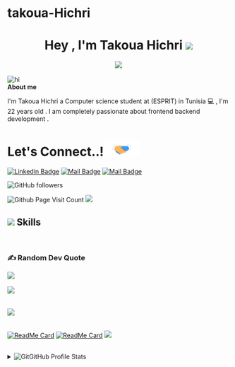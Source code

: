 # takoua-Hichri
<h1 align="center"><b>Hey , I'm Takoua Hichri </b><img src="https://media.giphy.com/media/hvRJCLFzcasrR4ia7z/giphy.gif" width="35"></h1>
<p align="center">
  <a href="https://github.com/DenverCoder1/readme-typing-svg"><img src="https://readme-typing-svg.herokuapp.com?font=Time+New+Roman&color=cyan&size=25&center=true&vCenter=true&width=600&height=100&lines=Hey!+It's+Takoua+Hichri&hearts;++;Self-taught+Full+Stack+Web+Developer,;Software-Engineer,;Love+to+learn+new+stuffs..<3"></a>
</p>

<!--
<p align="center">
## [![Typing SVG](https://readme-typing-svg.herokuapp.com?font=Architects+Daughter&color=0099DD&size=30&lines=Hey!+It's+Takoua+Hichri!;Computer+Science+Student;Full+Stack+Web+DeveloperDS%20|%20AI%20|%20ML%20Enthusiastic;Always%20learning%20new%20things)]
  </p> -->
  
<!--  Ceci mon Avatar-->
<img title="My Avatar" align="left" src="assets/images/"  width="500px" alt="hi" >

<!--  About me -->
<!--## <picture><img src = "assets/about_me.gif" width = 50px></picture> **About me**-->
**About me**

I'm Takoua Hichri a Computer science student at (ESPRIT) in Tunisia 💻 , I'm 22 years old .
I am completely passionate about frontend backend development .

<!-- Let's Connect..! -->
# <b> Let's Connect..!</b><img src="https://github.com/0xAbdulKhalid/0xAbdulKhalid/raw/main/assets/mdImages/handshake.gif" width ="80">

[![Linkedin Badge](https://img.shields.io/badge/-TakouaHichri-0e76a8?style=flat&labelColor=0e76a8&logo=linkedin&logoColor=white)](https://www.linkedin.com/in/takoua-hichri-7bb78622b/) 
[![Mail Badge](https://img.shields.io/badge/-@TakouaHichri-e84393?style=flat&labelColor=e84393&logo=instagram&logoColor=white)](https://www.instagram.com/takoua_hichrii/profilecard/?igsh=MXJsZWx5NG12M2FpZA== )
[![Mail Badge](https://img.shields.io/badge/-TakouaHichri-c0392b?style=flat&labelColor=c0392b&logo=gmail&logoColor=white)](mailto:takouahichri67@gmail.com)

<!--  /GitHub followers /visitors/Age  -->
![GitHub followers](https://img.shields.io/github/followers/takouaHICHRI?style=social)
<!--![visitors](https://visitor-badge.glitch.me/badge?page_id=takouaHICHRI.takouaHichri)-->
![Github Page Visit Count](https://komarev.com/ghpvc/?username=TakouaHICHRI)
<img src="https://img.shields.io/badge/Age-22-blue" />

<!-- Ligne  -->
<!-- TODO: Add last video link 

- 🔭 I’m currently student at @esprit
- :computer: Most used line of code `git commit -m "Initial Commit"`
- 🤔 I’m looking for help with Outstanding Video ideas.
- 📫 How to reach me: Takouahichri67@gmail.com.
- 😄 Pronouns: tiko.
-->


<!-- Skills  -->
## <img src="https://media2.giphy.com/media/QssGEmpkyEOhBCb7e1/giphy.gif?cid=ecf05e47a0n3gi1bfqntqmob8g9aid1oyj2wr3ds3mg700bl&rid=giphy.gif" width ="25"><b> Skills</b>
<br>



### ✍️ Random Dev Quote
![](https://quotes-github-readme.vercel.app/api?type=horizontal&theme=radical)

<img src="https://user-images.githubusercontent.com/73097560/115834477-dbab4500-a447-11eb-908a-139a6edaec5c.gif"><br><br>


<img src="https://user-images.githubusercontent.com/73097560/115834477-dbab4500-a447-11eb-908a-139a6edaec5c.gif"><br><br>

[![ReadMe Card](https://github-readme-stats.vercel.app/api/pin/?username=AzizBenIsmail&repo=PFA-Automatisation_Campagne_Sms-Email-FrontendReact&theme=react)](https://github.com/AzizBenIsmail/PFA-Automatisation_Campagne_Sms-Email-FrontendReact)
[![ReadMe Card](https://github-readme-stats.vercel.app/api/pin/?username=AzizBenIsmail&repo=PFA-Automatisation_Campagne_Sms-Email-BackendExpress&theme=react)](https://github.com/AzizBenIsmail/PFA-Automatisation_Campagne_Sms-Email-BackendExpress)
<img src="https://user-images.githubusercontent.com/73097560/115834477-dbab4500-a447-11eb-908a-139a6edaec5c.gif"><br><br>


<details> 
  <summary>  <img src="./assets/giphy.gif" width="30px" alt="Git"/>GitHub Profile Stats </summary>
  <div>
  <samp>
      <br/>
            <p align="center">
      </p>
        <p align="center">
          <a href="https://github.com/takouaHICHRI/">
          <img width="45%" src="https://github-profile-summary-cards.vercel.app/api/cards/repos-per-language?username=takouaHICHRI&theme=gruvbox&layout=compact&hide_border=true"
          alt="1999AZZAR :: Top Langs by repo" />
          <img width="45%" src="https://github-profile-summary-cards.vercel.app/api/cards/most-commit-language?username=takouaHICHRI&theme=gruvbox&layout=compact&hide_border=true"
          alt="1999AZZAR :: Top Langs by commit" />
          </a>
        </p>
    <br>

</details>




[reactplaylist]: https://www.youtube.com/watch?v=KxXXEL-k47Y&list=PLvXDmnBbOF7RnYiZvDwl2Pzcs2kfi10wd
[vscodetutorial]: https://www.youtube.com/watch?v=Bkie2ai8qeE&t=8s
[htmltutorial]: https://www.youtube.com/watch?v=VK6MXVxOsws&t=27s
[javascripttutorial]: https://www.youtube.com/watch?v=D-LHKvmX37E
